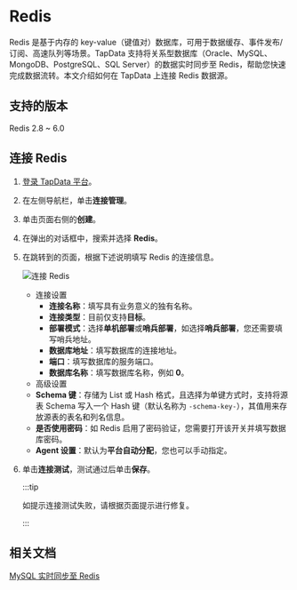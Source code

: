 # Redis


Redis 是基于内存的 key-value（键值对）数据库，可用于数据缓存、事件发布/订阅、高速队列等场景。TapData 支持将关系型数据库（Oracle、MySQL、MongoDB、PostgreSQL、SQL Server）的数据实时同步至 Redis，帮助您快速完成数据流转。本文介绍如何在 TapData 上连接 Redis 数据源。

## 支持的版本

Redis 2.8 ~ 6.0

## 连接 Redis

1. [登录 TapData 平台](../../user-guide/log-in.md)。

2. 在左侧导航栏，单击**连接管理**。

3. 单击页面右侧的**创建**。

4. 在弹出的对话框中，搜索并选择 **Redis**。

5. 在跳转到的页面，根据下述说明填写 Redis 的连接信息。

   ![连接 Redis](../../images/connect_redis.png)

   * 连接设置
     * **连接名称**：填写具有业务意义的独有名称。
     * **连接类型**：目前仅支持**目标**。
     * **部署模式**：选择**单机部署**或**哨兵部署**，如选择**哨兵部署**，您还需要填写哨兵地址。
     * **数据库地址**：填写数据库的连接地址。
     * **端口**：填写数据库的服务端口。
     * **数据库名称**：填写数据库名称，例如 **0**。
   * 高级设置
   * **Schema 键**：存储为 List 或 Hash 格式，且选择为单键方式时，支持将源表 Schema 写入一个 Hash 键（默认名称为 `-schema-key-`），其值用来存放源表的表名和列名信息。
   * **是否使用密码**：如 Redis 启用了密码验证，您需要打开该开关并填写数据库密码。
   * **Agent 设置**：默认为**平台自动分配**，您也可以手动指定。

6. 单击**连接测试**，测试通过后单击**保存**。

   :::tip

   如提示连接测试失败，请根据页面提示进行修复。

   :::

## 相关文档
[MySQL 实时同步至 Redis](../../pipeline-tutorial/mysql-to-redis.md)